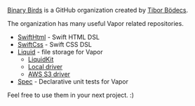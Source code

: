 [Binary Birds](https://github.com/binarybirds/) is a GitHub organization created by [Tibor Bödecs](https://twitter.com/tiborbodecs). 

The organization has many useful Vapor related repositories.

- [SwiftHtml](https://github.com/BinaryBirds/swift-html) - Swift HTML DSL
- [SwiftCss](https://github.com/BinaryBirds/swift-css) - Swift CSS DSL
- [Liquid](https://github.com/BinaryBirds/liquid) - file storage for Vapor
    - [LiquidKit](https://github.com/BinaryBirds/liquid-kit)  
    - [Local driver](https://github.com/BinaryBirds/liquid-local-driver)
    - [AWS S3 driver](https://github.com/BinaryBirds/liquid-aws-s3-driver)
- [Spec](https://github.com/BinaryBirds/spec) - Declarative unit tests for Vapor
 
Feel free to use them in your next project. :)
